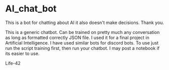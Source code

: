 # AI_chat_bot
This is a bot for chatting about AI it also doesn't make decisions. Thank you.


This is a generic chatbot. Can be trained on pretty much any conversation as long as formatted correctly JSON file. I used it for a final project in Artificial Intelligence. I have used similar bots for discord bots. To use just run the script training first, then run your chatbot. I may post a notebook if its easier to use. 

Life-42

